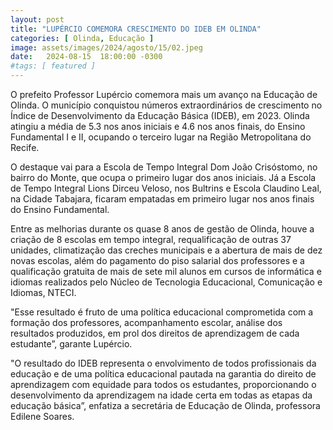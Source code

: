 ```yaml
---
layout: post
title: "LUPÉRCIO COMEMORA CRESCIMENTO DO IDEB EM OLINDA"
categories: [ Olinda, Educação ]
image: assets/images/2024/agosto/15/02.jpeg
date:   2024-08-15  18:00:00 -0300
#tags: [ featured ]
---
```

O prefeito Professor Lupércio comemora mais um avanço na Educação de Olinda. O município conquistou números extraordinários de crescimento no Índice de Desenvolvimento da Educação Básica (IDEB), em 2023. Olinda atingiu a média de 5.3 nos anos iniciais e 4.6 nos anos finais, do Ensino Fundamental I e II, ocupando o terceiro lugar na Região Metropolitana do Recife.

O destaque vai para a Escola de Tempo Integral Dom João Crisóstomo, no bairro do Monte, que ocupa o primeiro lugar dos anos iniciais. Já a Escola de Tempo Integral Lions Dirceu Veloso, nos Bultrins e Escola Claudino Leal, na Cidade Tabajara, ficaram empatadas em primeiro lugar nos anos finais do Ensino Fundamental.

Entre as melhorias durante os quase 8 anos de gestão de Olinda, houve a criação de 8 escolas em tempo integral, requalificação de outras 37 unidades, climatização das creches municipais e a abertura de mais de dez novas escolas, além do pagamento do piso salarial dos professores e a qualificação gratuita de mais de sete mil alunos em cursos de informática e idiomas realizados pelo Núcleo de Tecnologia Educacional, Comunicação e Idiomas, NTECI. 

"Esse resultado é fruto de uma política educacional comprometida com a formação dos professores, acompanhamento escolar, análise dos resultados produzidos, em prol dos direitos de aprendizagem de cada estudante”, garante Lupércio.

"O resultado do IDEB representa o envolvimento de todos profissionais da educação e de uma  política educacional pautada na garantia do direito de aprendizagem com equidade para todos os estudantes, proporcionando o desenvolvimento da aprendizagem na idade certa em todas as etapas da educação básica”, enfatiza a secretária de Educação de Olinda, professora Edilene Soares.